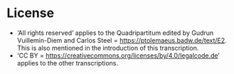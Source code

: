 # License

- ‘All rights reserved’ applies to the Quadripartitum edited by Gudrun Vuillemin-Diem and Carlos Steel = https://ptolemaeus.badw.de/text/E2. This is also mentioned in the introduction of this transcription.
- ‘CC BY = <https://creativecommons.org/licenses/by/4.0/legalcode.de>’ applies to the other transcriptions.
